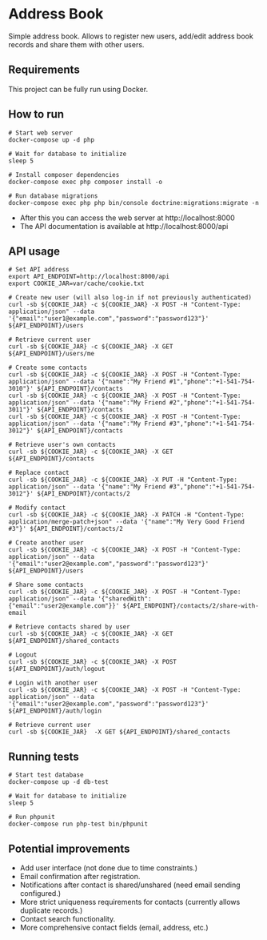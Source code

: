 # Address Book

Simple address book. Allows to register new users, add/edit address book records and share them with other users.


## Requirements

This project can be fully run using Docker.

## How to run

```shell script
# Start web server
docker-compose up -d php

# Wait for database to initialize
sleep 5

# Install composer dependencies
docker-compose exec php composer install -o

# Run database migrations
docker-compose exec php php bin/console doctrine:migrations:migrate -n
```

 * After this you can access the web server at http://localhost:8000
 * The API documentation is available at http://localhost:8000/api

## API usage

```shell script
# Set API address
export API_ENDPOINT=http://localhost:8000/api
export COOKIE_JAR=var/cache/cookie.txt

# Create new user (will also log-in if not previously authenticated)
curl -sb ${COOKIE_JAR} -c ${COOKIE_JAR} -X POST -H "Content-Type: application/json" --data '{"email":"user1@example.com","password":"password123"}' ${API_ENDPOINT}/users

# Retrieve current user
curl -sb ${COOKIE_JAR} -c ${COOKIE_JAR} -X GET ${API_ENDPOINT}/users/me

# Create some contacts
curl -sb ${COOKIE_JAR} -c ${COOKIE_JAR} -X POST -H "Content-Type: application/json" --data '{"name":"My Friend #1","phone":"+1-541-754-3010"}' ${API_ENDPOINT}/contacts
curl -sb ${COOKIE_JAR} -c ${COOKIE_JAR} -X POST -H "Content-Type: application/json" --data '{"name":"My Friend #2","phone":"+1-541-754-3011"}' ${API_ENDPOINT}/contacts
curl -sb ${COOKIE_JAR} -c ${COOKIE_JAR} -X POST -H "Content-Type: application/json" --data '{"name":"My Friend #3","phone":"+1-541-754-3012"}' ${API_ENDPOINT}/contacts

# Retrieve user's own contacts
curl -sb ${COOKIE_JAR} -c ${COOKIE_JAR} -X GET ${API_ENDPOINT}/contacts

# Replace contact
curl -sb ${COOKIE_JAR} -c ${COOKIE_JAR} -X PUT -H "Content-Type: application/json" --data '{"name":"My Friend #3","phone":"+1-541-754-3012"}' ${API_ENDPOINT}/contacts/2

# Modify contact
curl -sb ${COOKIE_JAR} -c ${COOKIE_JAR} -X PATCH -H "Content-Type: application/merge-patch+json" --data '{"name":"My Very Good Friend #3"}' ${API_ENDPOINT}/contacts/2

# Create another user
curl -sb ${COOKIE_JAR} -c ${COOKIE_JAR} -X POST -H "Content-Type: application/json" --data '{"email":"user2@example.com","password":"password123"}' ${API_ENDPOINT}/users

# Share some contacts
curl -sb ${COOKIE_JAR} -c ${COOKIE_JAR} -X POST -H "Content-Type: application/json" --data '{"sharedWith":{"email":"user2@example.com"}}' ${API_ENDPOINT}/contacts/2/share-with-email

# Retrieve contacts shared by user
curl -sb ${COOKIE_JAR} -c ${COOKIE_JAR} -X GET ${API_ENDPOINT}/shared_contacts

# Logout
curl -sb ${COOKIE_JAR} -c ${COOKIE_JAR} -X POST ${API_ENDPOINT}/auth/logout

# Login with another user
curl -sb ${COOKIE_JAR} -c ${COOKIE_JAR} -X POST -H "Content-Type: application/json" --data '{"email":"user2@example.com","password":"password123"}' ${API_ENDPOINT}/auth/login

# Retrieve current user
curl -sb ${COOKIE_JAR}  -X GET ${API_ENDPOINT}/shared_contacts
```

## Running tests
```shell script
# Start test database
docker-compose up -d db-test

# Wait for database to initialize
sleep 5

# Run phpunit
docker-compose run php-test bin/phpunit
```

## Potential improvements

 * Add user interface (not done due to time constraints.)
 * Email confirmation after registration.
 * Notifications after contact is shared/unshared (need email sending configured.)
 * More strict uniqueness requirements for contacts (currently allows duplicate records.)
 * Contact search functionality.
 * More comprehensive contact fields (email, address, etc.)
